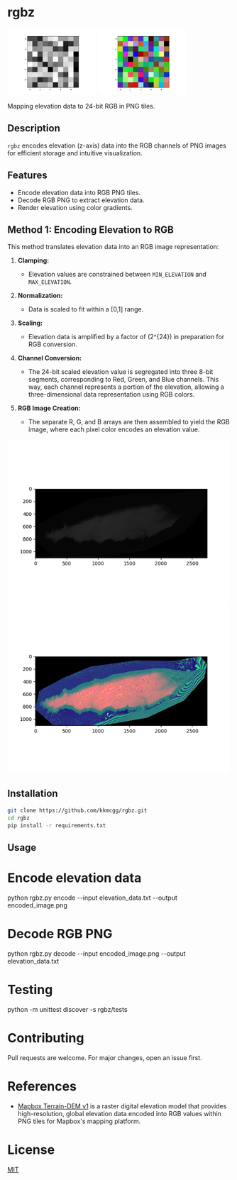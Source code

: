 # rgbz
<p float="center">
  <img src="Figure_grey.png" width="200" />
  <img src="Figure_rgba.png" width="200" /> 
</p>

Mapping elevation data to 24-bit RGB in PNG tiles.

## Description

`rgbz` encodes elevation (z-axis) data into the RGB channels of PNG images for efficient storage and intuitive visualization.

## Features

- Encode elevation data into RGB PNG tiles.
- Decode RGB PNG to extract elevation data.
- Render elevation using color gradients.

## Method 1: Encoding Elevation to RGB

This method translates elevation data into an RGB image representation:

1. **Clamping:** 
   - Elevation values are constrained between `MIN_ELEVATION` and `MAX_ELEVATION`.

2. **Normalization:** 
   - Data is scaled to fit within a [0,1] range.

3. **Scaling:** 
   - Elevation data is amplified by a factor of \(2^{24}\) in preparation for RGB conversion.

4. **Channel Conversion:** 
   - The 24-bit scaled elevation value is segregated into three 8-bit segments, corresponding to Red, Green, and Blue channels. This way, each channel represents a portion of the elevation, allowing a three-dimensional data representation using RGB colors.

5. **RGB Image Creation:** 
   - The separate R, G, and B arrays are then assembled to yield the RGB image, where each pixel color encodes an elevation value.

<p float="center">
  <img src="Method1_grey.png" width="500" />
  <img src="Method1_rgba.png" width="500" /> 
</p>



## Installation

```bash
git clone https://github.com/kkmcgg/rgbz.git
cd rgbz
pip install -r requirements.txt
```

## Usage

# Encode elevation data
python rgbz.py encode --input elevation_data.txt --output encoded_image.png

# Decode RGB PNG
python rgbz.py decode --input encoded_image.png --output elevation_data.txt

# Testing 

python -m unittest discover -s rgbz/tests

# Contributing
Pull requests are welcome. For major changes, open an issue first.

# References

- [Mapbox Terrain-DEM v1](https://docs.mapbox.com/data/tilesets/reference/mapbox-terrain-dem-v1/) 
is a raster digital elevation model that provides high-resolution, global elevation data encoded into RGB values within PNG tiles for Mapbox's mapping platform.

# License
[MIT](https://choosealicense.com/licenses/mit/)
